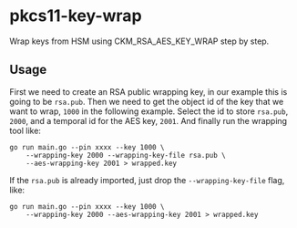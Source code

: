 # pkcs11-key-wrap
Wrap keys from HSM using CKM_RSA_AES_KEY_WRAP step by step.

## Usage

First we need to create an RSA public wrapping key, in our example this is going
to be `rsa.pub`. Then we need to get the object id of the key that we want to
wrap, `1000` in the following example. Select the id to store `rsa.pub`, `2000`,
and a temporal id for the AES key, `2001`. And finally run the wrapping tool
like:

```shell
go run main.go --pin xxxx --key 1000 \
    --wrapping-key 2000 --wrapping-key-file rsa.pub \
    --aes-wrapping-key 2001 > wrapped.key
```

If the `rsa.pub` is already imported, just drop the `--wrapping-key-file` flag, like:

```shell
go run main.go --pin xxxx --key 1000 \
    --wrapping-key 2000 --aes-wrapping-key 2001 > wrapped.key
```
